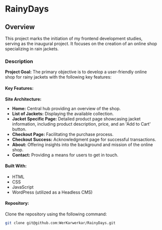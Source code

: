 # RainyDays
## Overview

This project marks the initiation of my frontend development studies, serving as the inaugural project. It focuses on the creation of an online shop specializing in rain jackets.

### Description

**Project Goal:**
The primary objective is to develop a user-friendly online shop for rainy jackets with the following key features:

#### Key Features:

**Site Architecture:**
   - **Home:** Central hub providing an overview of the shop.
   - **List of Jackets:** Displaying the available collection.
   - **Jacket Specific Page:** Detailed product page showcasing jacket information, including product description, price, and an 'Add to Cart' button.
   - **Checkout Page:** Facilitating the purchase process.
   - **Checkout Success:** Acknowledgment page for successful transactions.
   - **About:** Offering insights into the background and mission of the online shop.
   - **Contact:** Providing a means for users to get in touch.

#### Built With:
- HTML
- CSS
- JavaScript
- WordPress (utilized as a Headless CMS)

#### Repository:

Clone the repository using the following command:
```bash
git clone git@github.com:WerKarwerkar/RainyDays.git
